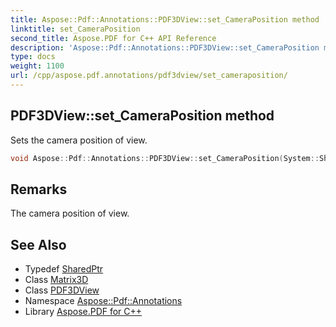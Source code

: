 ```yaml
---
title: Aspose::Pdf::Annotations::PDF3DView::set_CameraPosition method
linktitle: set_CameraPosition
second_title: Aspose.PDF for C++ API Reference
description: 'Aspose::Pdf::Annotations::PDF3DView::set_CameraPosition method. Sets the camera position of view in C++.'
type: docs
weight: 1100
url: /cpp/aspose.pdf.annotations/pdf3dview/set_cameraposition/
---
```

## PDF3DView::set_CameraPosition method


Sets the camera position of view.

```cpp
void Aspose::Pdf::Annotations::PDF3DView::set_CameraPosition(System::SharedPtr<Matrix3D> value)
```

## Remarks


The camera position of view.
## See Also

* Typedef [SharedPtr](../../../system/sharedptr/)
* Class [Matrix3D](../../../aspose.pdf/matrix3d/)
* Class [PDF3DView](../)
* Namespace [Aspose::Pdf::Annotations](../../)
* Library [Aspose.PDF for C++](../../../)
